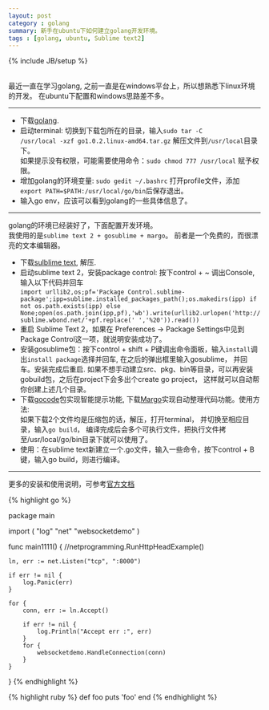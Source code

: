 ```yaml
---
layout: post
category : golang
summary: 新手在ubuntu下如何建立golang开发环境。
tags : [golang, ubuntu, Sublime text2]
---
```

{% include JB/setup %}

 <br/>
最近一直在学习golang, 之前一直是在windows平台上，所以想熟悉下linux环境的开发。  
在ubuntu下配置和windows思路差不多。  

***
* 下载[golang](https://code.google.com/p/go/downloads/list).
* 启动terminal: 切换到下载包所在的目录，输入<code>sudo tar -C /usr/local -xzf go1.0.2.linux-amd64.tar.gz</code> 解压文件到`/usr/local`目录下。  
如果提示没有权限，可能需要使用命令：`sudo chmod 777 /usr/local` 赋予权限。
* 增加golang的环境变量: `sudo gedit ~/.bashrc` 打开profile文件，添加`export PATH=$PATH:/usr/local/go/bin`后保存退出。
* 输入go env，应该可以看到golang的一些具体信息了。  

***
golang的环境已经装好了，下面配置开发环境。  
我使用的是`sublime text 2 + gosublime + margo`。 前者是一个免费的，而很漂亮的文本编辑器。
* 下载[sulblime text](http://www.sublimetext.com/2), 解压.
* 启动sublime text 2，安装package control: 按下control + ~ 调出Console,输入以下代码并回车  
``import urllib2,os;pf='Package Control.sublime-package';ipp=sublime.installed_packages_path();os.makedirs(ipp) if not os.path.exists(ipp) else None;open(os.path.join(ipp,pf),'wb').write(urllib2.urlopen('http://sublime.wbond.net/'+pf.replace(' ','%20')).read())``
* 重启 Sublime Text 2，如果在 Preferences -> Package Settings中见到Package Control这一项，就说明安装成功了。
* 安装gosublime包：按下control + shift + P键调出命令面板，输入`install`调出`install package`选择并回车, 在之后的弹出框里输入gosublime， 并回车。安装完成后重启. 如果不想手动建立src、pkg、bin等目录，可以再安装gobuild包，之后在project下会多出个create go project， 这样就可以自动帮你创建上述几个目录。
* 下载[gocode](https://github.com/DisposaBoy/GoSublime)包实现智能提示功能, 下载[Margo](https://github.com/DisposaBoy/MarGo)实现自动整理代码功能。使用方法:<br/>
如果下载2个文件均是压缩包的话，解压，打开terminal， 并切换至相应目录，输入`go build`， 编译完成后会多个可执行文件，把执行文件拷至/usr/local/go/bin目录下就可以使用了。
* 使用：在sublime text新建立一个.go文件，输入一些命令，按下control + B键，输入go build，则进行编译。

***
更多的安装和使用说明，可参考[官方文档](http://golang.org/doc/install)

{% highlight go %}

package main

import (
	"log"
	"net"
	"websocketdemo"
)

func main1111() {
	//netprogramming.RunHttpHeadExample()

	ln, err := net.Listen("tcp", ":8000")

	if err != nil {
		log.Panic(err)
	}

	for {
		conn, err := ln.Accept()

		if err != nil {
			log.Println("Accept err :", err)
		}
		for {
			websocketdemo.HandleConnection(conn)
		}
	}
}
{% endhighlight %}

{% highlight ruby %}
def foo
  puts 'foo'
end
{% endhighlight %}